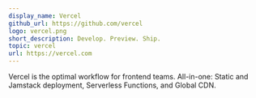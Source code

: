 ```yaml
---
display_name: Vercel
github_url: https://github.com/vercel
logo: vercel.png
short_description: Develop. Preview. Ship.
topic: vercel
url: https://vercel.com
---
```

Vercel is the optimal workflow for frontend teams.
All-in-one: Static and Jamstack deployment, Serverless Functions, and Global CDN.
